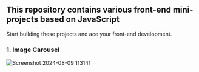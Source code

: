 ## This repository contains various front-end mini-projects based on JavaScript 

Start building these projects and ace your front-end development.

### 1. Image Carousel

![Screenshot 2024-08-09 113141](https://github.com/user-attachments/assets/25a234d2-8538-48e2-aabf-0f8befffc514)

